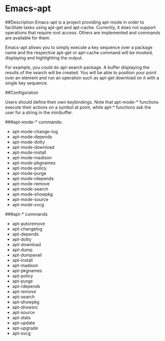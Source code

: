 Emacs-apt
=========
##Description
Emacs-apt is a project providing apt-mode in order to facilitate
tasks using apt-get and apt-cache. Currently, it does not support
operations that require root access. Others are implemented and commands
are available for them.

Emacs-apt allows you to simply execute a key sequence over a package
name and the respective apt-get or apt-cache command will be invoked,
displaying and highlighting the output.

For example, you could do apt-search package.
A buffer displaying the results of the search will be created.
You will be able to position your point over an element and 
run an operation such as apt-get download on it with a single
key sequence.

##Configuration 

Users should define their own keybindings. Note that apt-mode-* functions
execute their actions on a symbol at point, while apt-* functions ask the user
for a string in the minibuffer.

###apt-mode-* commands:
* apt-mode-change-log
* apt-mode-depends
* apt-mode-dotty
* apt-mode-download
* apt-mode-install
* apt-mode-madison
* apt-mode-pkgnames
* apt-mode-policy
* apt-mode-purge
* apt-mode-rdepends
* apt-mode-remove
* apt-mode-search
* apt-mode-showpkg
* apt-mode-source
* apt-mode-xvcg

###apt-* commands
* apt-autoremove
* apt-changelog 
* apt-depends 
* apt-dotty 
* apt-download 
* apt-dump 
* apt-dumpavail 
* apt-install
* apt-madison
* apt-pkgnames 
* apt-policy 
* apt-purge
* apt-rdepends 
* apt-remove
* apt-search 
* apt-showpkg 
* apt-showsrc 
* apt-source 
* apt-stats 
* apt-update
* apt-upgrade
* apt-xvcg 
